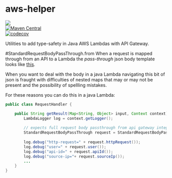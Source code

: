 aws-helper
============
<a href="https://travis-ci.org/davidmoten/aws-helper"><img src="https://travis-ci.org/davidmoten/aws-helper.svg"/></a><br/>
[![Maven Central](https://maven-badges.herokuapp.com/maven-central/com.github.davidmoten/aws-helper/badge.svg?style=flat)](https://maven-badges.herokuapp.com/maven-central/com.github.davidmoten/aws-helper)<br/>
[![codecov](https://codecov.io/gh/davidmoten/aws-helper/branch/master/graph/badge.svg)](https://codecov.io/gh/davidmoten/aws-helper)

Utilities to add type-safety in Java AWS Lambdas with API Gateway.


#StandardRequestBodyPassThrough.from
When a request is mapped through from an API to a Lambda the *pass-through* json body template looks like [this](src/docs/pass-through-body-mapping-template.txt).

When you want to deal with the body in a java Lambda navigating this bit of json is fraught with difficulties of nested maps that may or may not be present and the possibility of spellling mistakes. 

For these reasons you can do this in a java Lambda:

```java
public class RequestHandler {

    public String getResult(Map<String, Object> input, Context context) {
        LambdaLogger log = context.getLogger();
        
        // expects full request body passthrough from api gateway integration request
        StandardRequestBodyPassThrough request = StandardRequestBodyPassThrough.from(input);
        
        log.debug("http-request=" + request.httpRequest());
        log.debug("user=" + request.user());
        log.debug("api-id=" + request.apiId());
        log.debug("source-ip="+ request.sourceIp());
        ...
    }
}       
```
